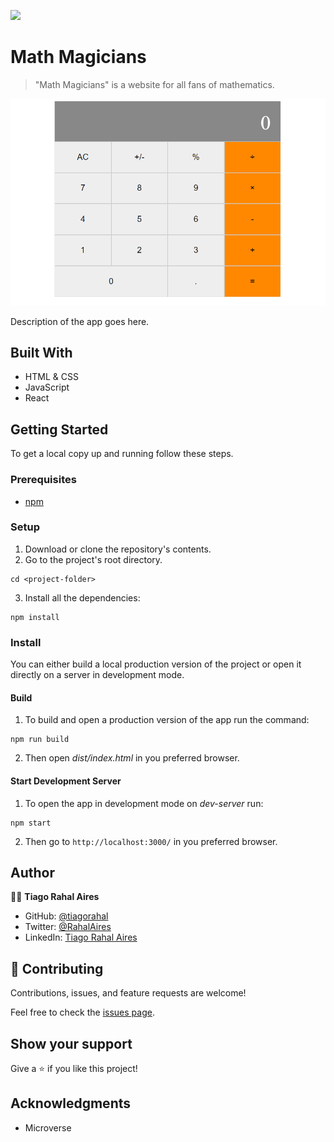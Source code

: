 ![](https://img.shields.io/badge/Microverse-blueviolet)

# Math Magicians

> "Math Magicians" is a website for all fans of mathematics.

![screenshot](./src/screenshot.png)

Description of the app goes here.

## Built With

- HTML & CSS
- JavaScript
- React


## Getting Started

To get a local copy up and running follow these steps.


### Prerequisites

- [npm](https://docs.npmjs.com/downloading-and-installing-node-js-and-npm)

### Setup

1. Download or clone the repository's contents.
2. Go to the project's root directory.
```
cd <project-folder>
```
3. Install all the dependencies:
```
npm install
```

### Install

You can either build a local production version of the project or open it directly on a server in development mode.

  #### Build

  1. To build and open a production version of the app run the command:
  ```
  npm run build
  ```
  2. Then open *dist/index.html* in you preferred browser.

  #### Start Development Server

  1. To open the app in development mode on *dev-server* run:
  ```
  npm start
  ```
  2. Then go to `http://localhost:3000/` in you preferred browser.

## Author

👨‍💻 **Tiago Rahal Aires**

- GitHub: [@tiagorahal](https://github.com/tiagorahal)
- Twitter: [@RahalAires](https://twitter.com/RahalAires)
- LinkedIn: [Tiago Rahal Aires](https://linkedin.com/tiagorahal)

## 🤝 Contributing

Contributions, issues, and feature requests are welcome!

Feel free to check the [issues page](https://github.com/tiagorahal/math-magicians/issues).

## Show your support

Give a ⭐️ if you like this project!

## Acknowledgments

- Microverse